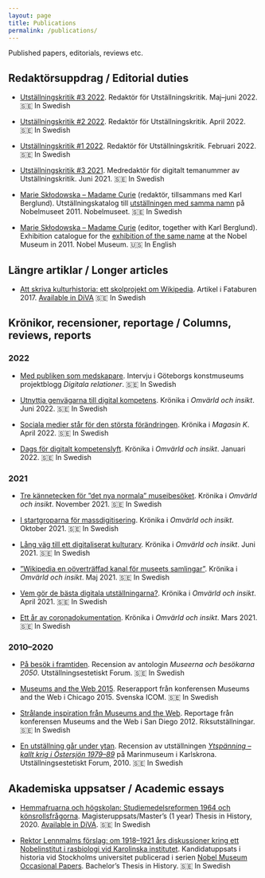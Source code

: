 ```yaml
---
layout: page
title: Publications
permalink: /publications/
---
```


Published papers, editorials, reviews etc.

## Redaktörsuppdrag / Editorial duties

* [Utställningskritik #3 2022](https://utstallningskritik.se/2022-3/utstallningskritik-3-2022/). Redaktör för Utställningskritik. Maj–juni 2022. 🇸🇪 In Swedish

* [Utställningskritik #2 2022](https://utstallningskritik.se/2022-2/utstallningskritik-2-2022/). Redaktör för Utställningskritik. April 2022. 🇸🇪 In Swedish

* [Utställningskritik #1 2022](https://utstallningskritik.se/2022-1/utstallningskritik-1-2022/). Redaktör för Utställningskritik. Februari 2022. 🇸🇪 In Swedish

* [Utställningskritik #3 2021](https://utstallningskritik.se/2021-3/utstallningskritik-3-2021-det-digitala-numret/). Medredaktör för digitalt temanummer av Utställningskritik. Juni 2021. 🇸🇪 In Swedish

* [Marie Skłodowska – Madame Curie](http://libris.kb.se/bib/12445195) (redaktör, tillsammans med Karl Berglund). Utställningskatalog till [utställningen med samma namn](http://www.nobelmuseum.se/sv/utstallningar/marie-sklodowska-madame-curie) på Nobelmuseet 2011. Nobelmuseet. 🇸🇪 In Swedish

* [Marie Skłodowska – Madame Curie](http://libris.kb.se/bib/12453547) (editor, together with Karl Berglund). Exhibition catalogue for the [exhibition of the same name](http://www.nobelmuseum.se/en/exhibitions/marie-sklodowska-madame-curie) at the Nobel Museum in 2011. Nobel Museum. 🇺🇸 In English

## Längre artiklar / Longer articles

* [Att skriva kulturhistoria: ett skolprojekt om Wikipedia](http://urn.kb.se/resolve?urn=urn:nbn:se:nordiskamuseet:diva-2040). Artikel i Fataburen 2017. [Available in DiVA](http://urn.kb.se/resolve?urn=urn:nbn:se:nordiskamuseet:diva-2040) 🇸🇪 In Swedish

## Krönikor, recensioner, reportage / Columns, reviews, reports

### 2022

* [Med publiken som medskapare](https://goteborgskonstmuseum.se/forskning/digitala-relationer/med-publiken-som-medskapare/). Intervju i Göteborgs konstmuseums projektblogg *Digitala relationer*. 🇸🇪 In Swedish

* [Utnyttja genvägarna till digital kompetens](https://www.raa.se/omvarld-och-insikt/utnyttja-genvagarna-till-digital-kompetens/). Krönika i *Omvärld och insikt*. Juni 2022. 🇸🇪 In Swedish

* [Sociala medier står för den största förändringen](https://magasink.se/2022/04/sociala-medier-star-for-den-storsta-forandringen/). Krönika i *Magasin K*. April 2022. 🇸🇪 In Swedish

* [Dags för digitalt kompetenslyft](https://www.raa.se/omvarld-och-insikt/dags-for-digitalt-kompetenslyft/). Krönika i *Omvärld och insikt*. Januari 2022. 🇸🇪 In Swedish

### 2021

* [Tre kännetecken för ”det nya normala” museibesöket](https://www.raa.se/omvarld-och-insikt/tre-kannetecken-for-det-nya-normala-museibesoket/). Krönika i *Omvärld och insikt*. November 2021. 🇸🇪 In Swedish

* [I startgroparna för massdigitisering](https://www.raa.se/omvarld-och-insikt/i-startgroparna-for-massdigitisering/). Krönika i *Omvärld och insikt*. Oktober 2021. 🇸🇪 In Swedish

* [Lång väg till ett digitaliserat kulturarv](https://www.raa.se/omvarld-och-insikt/lang-vag-till-ett-digitaliserat-kulturarv/). Krönika i *Omvärld och insikt*. Juni 2021. 🇸🇪 In Swedish

* [”Wikipedia en oöverträffad kanal för museets samlingar”](https://www.raa.se/omvarld-och-insikt/wikipedia-en-oovertraffad-kanal-for-museets-samlingar/). Krönika i *Omvärld och insikt*. Maj 2021. 🇸🇪 In Swedish

* [Vem gör de bästa digitala utställningarna?](https://www.raa.se/omvarld-och-insikt/vem-gor-de-basta-digitala-utstallningarna/). Krönika i *Omvärld och insikt*. April 2021. 🇸🇪 In Swedish

* [Ett år av coronadokumentation](https://www.raa.se/omvarld-och-insikt/kronika-ett-ar-av-coronadokumentation/). Krönika i *Omvärld och insikt*. Mars 2021. 🇸🇪 In Swedish

### 2010–2020

* [På besök i framtiden](https://utstallningskritik.se/2015-3/pa-besok-i-framtiden/). Recension av antologin *Museerna och besökarna 2050*. Utställningsestetiskt Forum. 🇸🇪 In Swedish

* [Museums and the Web 2015](http://icomsweden.se/wp-content/uploads/2011/01/Aron-Ambrosiani-Museums-and-the-Web-USA-2015.pdf). Reserapport från konferensen Museums and the Web i Chicago 2015. Svenska ICOM. 🇸🇪 In Swedish

* [Strålande inspiration från Museums and the Web](https://web.archive.org/web/20121108025649/http://riksutstallningar.se/content/spana/strålande-inspiration-från-museums-and-web). Reportage från konferensen Museums and the Web i San Diego 2012. Riksutställningar. 🇸🇪 In Swedish

* [En utställning går under ytan](https://utstallningskritik.se/2010-5/en-utstallning-gar-under-ytan/). Recension av utställningen *[Ytspänning – kallt krig i Östersjön 1979–89](https://www.marinmuseum.se/utstallningar/ytspanning)* på Marinmuseum i Karlskrona. Utställningsestetiskt Forum, 2010. 🇸🇪 In Swedish

## Akademiska uppsatser / Academic essays

* [Hemmafruarna och högskolan: Studiemedelsreformen 1964 och könsrollsfrågorna](http://su.diva-portal.org/smash/get/diva2:1516712/FULLTEXT01.pdf). Magisteruppsats/Master’s (1 year) Thesis in History, 2020. [Available in DiVA](http://urn.kb.se/resolve?urn=urn:nbn:se:su:diva-188765). 🇸🇪 In Swedish

* [Rektor Lennmalms förslag: om 1918–1921 års diskussioner kring ett Nobelinstitut i rasbiologi vid Karolinska institutet](../assets/Rektor_Lennmalms_forslag.pdf). Kandidatuppsats i historia vid Stockholms universitet publicerad i serien [Nobel Museum Occasional Papers](https://web.archive.org/web/20170930112331/http://www.nobelmuseum.se/sv/forskning/publikationer). Bachelor’s Thesis in History. 🇸🇪 In Swedish
